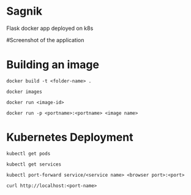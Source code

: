 # Sagnik
Flask docker app deployed on k8s

#Screenshot of the application

# Building an image
```
docker build -t <folder-name> .
```
```
docker images
```
```
docker run <image-id>
```
```
docker run -p <portname>:<portname> <image name>
```

# Kubernetes Deployment
```
kubectl get pods
```
```
kubectl get services
```
```
kubectl port-forward service/<service name> <browser port>:<port>
```
```
curl http://localhost:<port-name>
```

